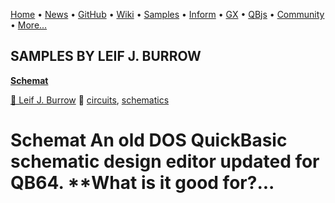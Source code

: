 [Home](https://qb64.com) • [News](../news.md) • [GitHub](https://github.com/QB64Official/qb64) • [Wiki](https://github.com/QB64Official/qb64/wiki) • [Samples](../samples.md) • [Inform](../inform.md) • [GX](../gx.md) • [QBjs](../qbjs.md) • [Community](../community.md) • [More...](../more.md)

## SAMPLES BY LEIF J. BURROW

**[Schemat](schemat/index.md)**

[🐝 Leif J. Burrow](leif-j.-burrow.md) 🔗 [circuits](circuits.md), [schematics](schematics.md)

# Schemat An old DOS QuickBasic schematic design editor updated for QB64.  **What is it good for?...

